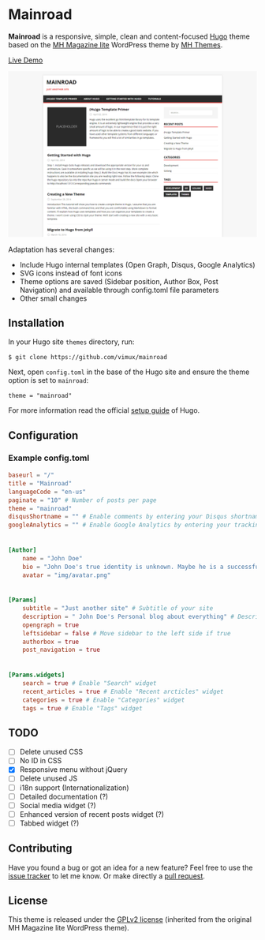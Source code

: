# Mainroad

**Mainroad** is a responsive, simple, clean and content-focused [Hugo](//gohugo.io/) theme based on the [MH Magazine lite](//wordpress.org/themes/mh-magazine-lite/) WordPress theme by [MH Themes](//www.mhthemes.com/).

[Live Demo](http://themes.gohugo.io/theme/mainroad/)

![screenshot](https://github.com/Vimux/mainroad/blob/master/images/screenshot.png)

Adaptation has several changes:

+ Include Hugo internal templates (Open Graph, Disqus, Google Analytics)
+ SVG icons instead of font icons
+ Theme options are saved (Sidebar position, Author Box, Post Navigation) and available through config.toml file parameters
+ Other small changes

## Installation

In your Hugo site `themes` directory, run:

```
$ git clone https://github.com/vimux/mainroad
```

Next, open `config.toml` in the base of the Hugo site and ensure the theme option is set to `mainroad`:

```
theme = "mainroad"
```

For more information read the official [setup guide](//gohugo.io/themes/installing/) of Hugo.

## Configuration

### Example config.toml

```toml
baseurl = "/"
title = "Mainroad"
languageCode = "en-us"
paginate = "10" # Number of posts per page
theme = "mainroad"
disqusShortname = "" # Enable comments by entering your Disqus shortname
googleAnalytics = "" # Enable Google Analytics by entering your tracking id


[Author]
    name = "John Doe"
    bio = "John Doe's true identity is unknown. Maybe he is a successful blogger or writer. Nobody knows it."
    avatar = "img/avatar.png"


[Params]
    subtitle = "Just another site" # Subtitle of your site
    description = " John Doe's Personal blog about everything" # Description of your site
    opengraph = true
    leftsidebar = false # Move sidebar to the left side if true
    authorbox = true
    post_navigation = true


[Params.widgets]
    search = true # Enable "Search" widget
    recent_articles = true # Enable "Recent arcticles" widget
    categories = true # Enable "Categories" widget
    tags = true # Enable "Tags" widget
```

## TODO

- [ ] Delete unused CSS
- [ ] No ID in CSS
- [x] Responsive menu without jQuery
- [ ] Delete unused JS
- [ ] i18n support (Internationalization)
- [ ] Detailed documentation (?)
- [ ] Social media widget (?)
- [ ] Enhanced version of recent posts widget (?)
- [ ] Tabbed widget (?)

## Contributing

Have you found a bug or got an idea for a new feature? Feel free to use the [issue tracker](//github.com/Vimux/mainroad/issues) to let me know. Or make directly a [pull request](//github.com/Vimux/mainroad/pulls).

## License

This theme is released under the [GPLv2 license](//github.com/Vimux/mainroad/blob/master/LICENSE.md) (inherited from the original MH Magazine lite WordPress theme).